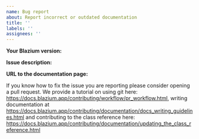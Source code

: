 ```yaml
---
name: Bug report
about: Report incorrect or outdated documentation
title: ''
labels: ''
assignees: ''
---
```


**Your Blazium version:**

**Issue description:**

**URL to the documentation page:**

If you know how to fix the issue you are reporting please
consider opening a pull request. We provide a tutorial on
using git here: https://docs.blazium.app/contributing/workflow/pr_workflow.html,
writing documentation at https://docs.blazium.app/contributing/documentation/docs_writing_guidelines.html
and contributing to the class reference here: https://docs.blazium.app/contributing/documentation/updating_the_class_reference.html
